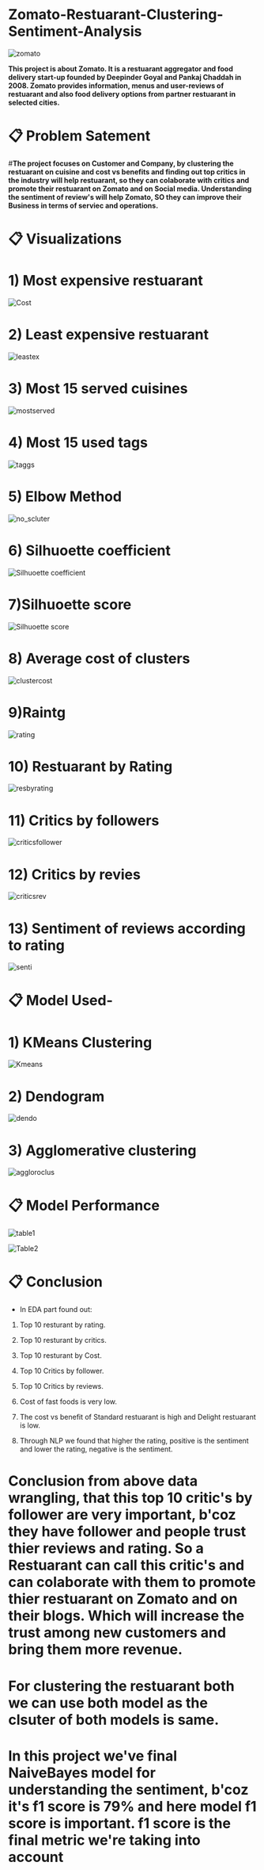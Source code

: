 # Zomato-Restuarant-Clustering-Sentiment-Analysis


![zomato](https://user-images.githubusercontent.com/116551866/226087778-ddec77be-1e3a-4cd6-ba0f-17de92db14d2.PNG)


**This project is about Zomato. It is a restuarant aggregator and food delivery start-up founded by Deepinder Goyal and Pankaj Chaddah in 2008. Zomato provides information, menus and user-reviews of restuarant and also food delivery options from partner restuarant in selected cities.**


# 📋 Problem Satement
#**The project focuses on Customer and Company, by clustering the restuarant on cuisine and cost vs benefits and finding out top critics in the industry will help restuarant, so they can colaborate with critics and promote their restuarant on Zomato and on Social media. Understanding the sentiment of review's will help Zomato, SO they can improve their Business in terms of serviec and operations.**

# 📋 Visualizations

# 1) Most expensive restuarant
![Cost](https://user-images.githubusercontent.com/116551866/226087928-aea98bf9-934c-45fe-bd13-29268e4fba6a.PNG)

# 2) Least expensive restuarant
![leastex](https://user-images.githubusercontent.com/116551866/226088243-c73967f7-a42c-4d4b-958c-2837e1d5d447.PNG)

# 3) Most 15 served cuisines
![mostserved](https://user-images.githubusercontent.com/116551866/226088266-6846de7e-dca9-4868-9b44-915aa91a3906.PNG)

# 4) Most 15 used tags
![taggs](https://user-images.githubusercontent.com/116551866/226088281-3099cc6b-6a14-4ac3-95c8-79b461afc70a.PNG)

# 5) Elbow Method
![no_scluter](https://user-images.githubusercontent.com/116551866/226088306-b11829ac-2afc-4e14-ba1f-4735c3bd6047.PNG)

# 6) Silhuoette coefficient
![Silhuoette coefficient](https://user-images.githubusercontent.com/116551866/226088335-dac3a481-a89f-42da-809e-f1c3fa0457fe.PNG)

# 7)Silhuoette score
![Silhuoette score](https://user-images.githubusercontent.com/116551866/226088376-ae7836ee-d824-4efc-b38a-a96e64d91999.PNG)

# 8) Average cost of clusters
![clustercost](https://user-images.githubusercontent.com/116551866/226088404-c88a7a04-de74-4e77-b208-ea2db4fd10ef.PNG)

# 9)Raintg
![rating](https://user-images.githubusercontent.com/116551866/226088715-859ba5ee-39df-4337-873e-0db59c75e05c.PNG)

# 10) Restuarant by Rating
![resbyrating](https://user-images.githubusercontent.com/116551866/226088779-70688a0b-544e-431a-aa71-4321acdb95ca.PNG)

# 11) Critics by followers
![criticsfollower](https://user-images.githubusercontent.com/116551866/226088987-c2e07e52-e7b4-4c3b-901d-d0211777164b.PNG)

# 12) Critics by revies
![criticsrev](https://user-images.githubusercontent.com/116551866/226089136-2b6d5eab-e5c9-4a5a-afd6-7e0c269ff992.PNG)

# 13) Sentiment of reviews according to rating
![senti](https://user-images.githubusercontent.com/116551866/226089256-d509a4db-90fa-49ef-9e29-23c60ae17b63.PNG)

# 📋 Model Used-

# 1) KMeans Clustering
![Kmeans](https://user-images.githubusercontent.com/116551866/226089618-4e91c2f3-2d17-45e9-91a6-768892cbd6fa.PNG)

# 2) Dendogram
![dendo](https://user-images.githubusercontent.com/116551866/226089624-2f1d5039-3a0c-4b05-bdf4-7d6c01dda485.PNG)

# 3) Agglomerative clustering
![aggloroclus](https://user-images.githubusercontent.com/116551866/226089621-c61a5747-6cda-4a33-85cb-620957908b00.PNG)



# 📋 Model Performance
![table1](https://user-images.githubusercontent.com/116551866/226089411-624e4653-d6b4-489d-9901-0531f5ab8e61.PNG)

![Table2](https://user-images.githubusercontent.com/116551866/226089414-a3ef81c7-422f-4cc2-8ef8-20777d435598.PNG)

# 📋 Conclusion



*   In EDA part found out:



1.   Top 10 resturant by rating.

2.   Top 10 resturant by critics.

3.   Top 10 resturant by Cost.

4.   Top 10 Critics by follower.

5.   Top 10 Critics by reviews.

6.   Cost of fast foods is very low.

7.   The cost vs benefit of Standard restuarant is high and Delight restuarant is low.

8.  Through NLP we found that higher the rating, positive is the sentiment and lower the rating, negative is the sentiment. 


# Conclusion from above data wrangling, that this top 10 critic's by follower are very important, b'coz they have follower and people trust thier reviews and rating. So a Restuarant can call this critic's and can colaborate with them to promote thier restuarant on Zomato and on their blogs. Which will increase the trust among new customers and bring them more revenue.

# For clustering the restuarant both we can use both model as the clsuter of both models is same.  

# In this project we've final NaiveBayes model for understanding the sentiment, b'coz it's f1 score is 79% and here model f1 score is important. f1 score is the final metric we're taking into account

